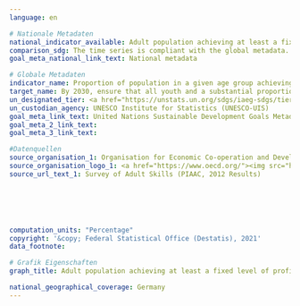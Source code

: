 ```yaml
---
language: en    

# Nationale Metadaten    
national_indicator_available: Adult population achieving at least a fixed level of proficiency in functional literacy and numeracy skills    
comparison_sdg: The time series is compliant with the global metadata.    
goal_meta_national_link_text: National metadata    

# Globale Metadaten    
indicator_name: Proportion of population in a given age group achieving at least a fixed level of proficiency in functional (a) literacy and (b) numeracy skills, by sex    
target_name: By 2030, ensure that all youth and a substantial proportion of adults, both men and women, achieve literacy and numeracy    
un_designated_tier: <a href="https://unstats.un.org/sdgs/iaeg-sdgs/tier-classification/" title="Click here for more information on the UN tier classification.">Tier II</a>    
un_custodian_agency: UNESCO Institute for Statistics (UNESCO-UIS)    
goal_meta_link_text: United Nations Sustainable Development Goals Metadata    
goal_meta_2_link_text:     
goal_meta_3_link_text:     

#Datenquellen
source_organisation_1: Organisation for Economic Co-operation and Development
source_organisation_logo_1: <a href="https://www.oecd.org/"><img src="https://g205sdgs.github.io/sdg-indicators/public/OrgImgEn/oecd.png" alt="Logo oecd" style="height:60px; width:148px" /></a>
source_url_text_1: Survey of Adult Skills (PIAAC, 2012 Results)





    
computation_units: "Percentage"    
copyright: '&copy; Federal Statistical Office (Destatis), 2021'    
data_footnote:     

# Grafik Eigenschaften    
graph_title: Adult population achieving at least a fixed level of proficiency in functional literacy and numeracy skills    

national_geographical_coverage: Germany    
---
```


<span></span>